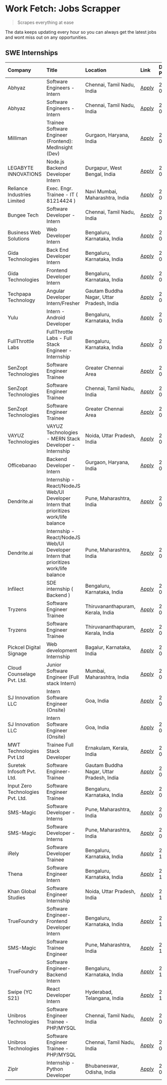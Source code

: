 # Work Fetch: Jobs Scrapper
> Scrapes everything at ease

The data keeps updating every hour so you can always get the latest jobs and wont miss out on any opportunities.

## SWE Internships
<!--START_SECTION:workfetch-->
| Company                           | Title                                                                                | Location                                  | Link                                                                                                                                                                                                                                                                                                   | Date Posted   |
|:----------------------------------|:-------------------------------------------------------------------------------------|:------------------------------------------|:-------------------------------------------------------------------------------------------------------------------------------------------------------------------------------------------------------------------------------------------------------------------------------------------------------|:--------------|
| Abhyaz                            | Software Engineers - Intern                                                          | Chennai, Tamil Nadu, India                | [Apply](https://in.linkedin.com/jobs/view/software-engineers-intern-at-abhyaz-3847196571?position=33&pageNum=0&refId=i%2Bxu9pZVsVvcCOyI3Rsqxw%3D%3D&trackingId=3x46ybSzVnPJDoJhIP1How%3D%3D&trk=public_jobs_jserp-result_search-card)                                                                  | 2024-03-05    |
| Abhyaz                            | Software Engineers - Intern                                                          | Chennai, Tamil Nadu, India                | [Apply](https://in.linkedin.com/jobs/view/software-engineers-intern-at-abhyaz-3847196571?position=8&pageNum=2&refId=hJ7uIrKTo6So0%2F9NFsHSBg%3D%3D&trackingId=8nD5SzoMv7uCYJsT%2BtNwRQ%3D%3D&trk=public_jobs_jserp-result_search-card)                                                                 | 2024-03-05    |
| Milliman                          | Trainee Software Engineer (Frontend): MedInsight (Dev)                               | Gurgaon, Haryana, India                   | [Apply](https://in.linkedin.com/jobs/view/trainee-software-engineer-frontend-medinsight-dev-at-milliman-3792874280?position=4&pageNum=0&refId=i%2Bxu9pZVsVvcCOyI3Rsqxw%3D%3D&trackingId=onriAUAriV0nYzQE%2BvMVSw%3D%3D&trk=public_jobs_jserp-result_search-card)                                       | 2024-03-01    |
| LEGABYTE INNOVATIONS              | Node.js Backend Developer Intern                                                     | Durgapur, West Bengal, India              | [Apply](https://in.linkedin.com/jobs/view/node-js-backend-developer-intern-at-legabyte-innovations-3842647664?position=51&pageNum=0&refId=i%2Bxu9pZVsVvcCOyI3Rsqxw%3D%3D&trackingId=zELcsFyN%2BqK4BlDemKtmkg%3D%3D&trk=public_jobs_jserp-result_search-card)                                           | 2024-02-29    |
| Reliance Industries Limited       | Exec. Engr. Trainee - IT ( 81214424 )                                                | Navi Mumbai, Maharashtra, India           | [Apply](https://in.linkedin.com/jobs/view/exec-engr-trainee-it-81214424-at-reliance-industries-limited-3842850941?position=60&pageNum=0&refId=i%2Bxu9pZVsVvcCOyI3Rsqxw%3D%3D&trackingId=tBZg7SInN5U0nFD%2BcH0svQ%3D%3D&trk=public_jobs_jserp-result_search-card)                                       | 2024-02-29    |
| Bungee Tech                       | Software Developer - Intern                                                          | Chennai, Tamil Nadu, India                | [Apply](https://in.linkedin.com/jobs/view/software-developer-intern-at-bungee-tech-3842220746?position=49&pageNum=0&refId=i%2Bxu9pZVsVvcCOyI3Rsqxw%3D%3D&trackingId=ytJ6RPVdoWxOi5xt0O7brQ%3D%3D&trk=public_jobs_jserp-result_search-card)                                                             | 2024-02-28    |
| Business Web Solutions            | Web Developer Intern                                                                 | Bengaluru, Karnataka, India               | [Apply](https://in.linkedin.com/jobs/view/web-developer-intern-at-business-web-solutions-3839906144?position=15&pageNum=0&refId=i%2Bxu9pZVsVvcCOyI3Rsqxw%3D%3D&trackingId=q9dQiU1%2BFGrdhDzhtZBZog%3D%3D&trk=public_jobs_jserp-result_search-card)                                                     | 2024-02-26    |
| Gida Technologies                 | Back End Developer Intern                                                            | Bengaluru, Karnataka, India               | [Apply](https://in.linkedin.com/jobs/view/back-end-developer-intern-at-gida-technologies-3836849295?position=44&pageNum=0&refId=i%2Bxu9pZVsVvcCOyI3Rsqxw%3D%3D&trackingId=Nafn2Kxl5NbknzTucFKfQw%3D%3D&trk=public_jobs_jserp-result_search-card)                                                       | 2024-02-23    |
| Gida Technologies                 | Frontend Developer Intern                                                            | Bengaluru, Karnataka, India               | [Apply](https://in.linkedin.com/jobs/view/frontend-developer-intern-at-gida-technologies-3836040945?position=14&pageNum=0&refId=i%2Bxu9pZVsVvcCOyI3Rsqxw%3D%3D&trackingId=pyY5gkzImtOH1guHqfAXeQ%3D%3D&trk=public_jobs_jserp-result_search-card)                                                       | 2024-02-21    |
| Techpapa Technology               | Angular Developer Intern/Fresher                                                     | Gautam Buddha Nagar, Uttar Pradesh, India | [Apply](https://in.linkedin.com/jobs/view/angular-developer-intern-fresher-at-techpapa-technology-3834305862?position=45&pageNum=0&refId=i%2Bxu9pZVsVvcCOyI3Rsqxw%3D%3D&trackingId=ByZDShDI%2BawKmULTf91zxw%3D%3D&trk=public_jobs_jserp-result_search-card)                                            | 2024-02-20    |
| Yulu                              | Intern - Android Developer                                                           | Bengaluru, Karnataka, India               | [Apply](https://in.linkedin.com/jobs/view/intern-android-developer-at-yulu-3834459982?position=43&pageNum=0&refId=i%2Bxu9pZVsVvcCOyI3Rsqxw%3D%3D&trackingId=gy5LesH8DglLxzBVv3DFCA%3D%3D&trk=public_jobs_jserp-result_search-card)                                                                     | 2024-02-19    |
| FullThrottle Labs                 | FullThrottle Labs - Full Stack Engineer - Internship                                 | Bengaluru, Karnataka, India               | [Apply](https://in.linkedin.com/jobs/view/fullthrottle-labs-full-stack-engineer-internship-at-fullthrottle-labs-3829636016?position=42&pageNum=0&refId=i%2Bxu9pZVsVvcCOyI3Rsqxw%3D%3D&trackingId=prF72LVpDnDkVbWoaS7Dvw%3D%3D&trk=public_jobs_jserp-result_search-card)                                | 2024-02-17    |
| SenZopt Technologies              | Software Engineer Trainee                                                            | Greater Chennai Area                      | [Apply](https://in.linkedin.com/jobs/view/software-engineer-trainee-at-senzopt-technologies-3827688781?position=27&pageNum=0&refId=i%2Bxu9pZVsVvcCOyI3Rsqxw%3D%3D&trackingId=IaG%2Fzpl%2F4AEQNESXa0zzKg%3D%3D&trk=public_jobs_jserp-result_search-card)                                                | 2024-02-12    |
| SenZopt Technologies              | Software Engineer Trainee                                                            | Chennai, Tamil Nadu, India                | [Apply](https://in.linkedin.com/jobs/view/software-engineer-trainee-at-senzopt-technologies-3827686880?position=39&pageNum=0&refId=i%2Bxu9pZVsVvcCOyI3Rsqxw%3D%3D&trackingId=lJrqXI2ui3ULozD4lMBGYw%3D%3D&trk=public_jobs_jserp-result_search-card)                                                    | 2024-02-12    |
| SenZopt Technologies              | Software Engineer Trainee                                                            | Greater Chennai Area                      | [Apply](https://in.linkedin.com/jobs/view/software-engineer-trainee-at-senzopt-technologies-3827688781?position=2&pageNum=2&refId=hJ7uIrKTo6So0%2F9NFsHSBg%3D%3D&trackingId=B5uxFhZIvASjpllv3OASgg%3D%3D&trk=public_jobs_jserp-result_search-card)                                                     | 2024-02-12    |
| VAYUZ Technologies                | VAYUZ Technologies - MERN Stack Developer - Internship                               | Noida, Uttar Pradesh, India               | [Apply](https://in.linkedin.com/jobs/view/vayuz-technologies-mern-stack-developer-internship-at-vayuz-technologies-3822619356?position=50&pageNum=0&refId=i%2Bxu9pZVsVvcCOyI3Rsqxw%3D%3D&trackingId=tXaZQTMJ4d74n9rlR6ptjQ%3D%3D&trk=public_jobs_jserp-result_search-card)                             | 2024-02-10    |
| Officebanao                       | Backend Developer - Intern                                                           | Gurgaon, Haryana, India                   | [Apply](https://in.linkedin.com/jobs/view/backend-developer-intern-at-officebanao-3814263731?position=20&pageNum=0&refId=i%2Bxu9pZVsVvcCOyI3Rsqxw%3D%3D&trackingId=NUywNoYos3lAz5STh1ppyA%3D%3D&trk=public_jobs_jserp-result_search-card)                                                              | 2024-01-31    |
| Dendrite.ai                       | Internship - React/NodeJS Web/UI Developer Intern that prioritizes work/life balance | Pune, Maharashtra, India                  | [Apply](https://in.linkedin.com/jobs/view/internship-react-nodejs-web-ui-developer-intern-that-prioritizes-work-life-balance-at-dendrite-ai-3818948068?position=26&pageNum=0&refId=i%2Bxu9pZVsVvcCOyI3Rsqxw%3D%3D&trackingId=VC4xUulpxcR4ysxeRcwRSw%3D%3D&trk=public_jobs_jserp-result_search-card)    | 2024-01-31    |
| Dendrite.ai                       | Internship - React/NodeJS Web/UI Developer Intern that prioritizes work/life balance | Pune, Maharashtra, India                  | [Apply](https://in.linkedin.com/jobs/view/internship-react-nodejs-web-ui-developer-intern-that-prioritizes-work-life-balance-at-dendrite-ai-3818948068?position=1&pageNum=2&refId=hJ7uIrKTo6So0%2F9NFsHSBg%3D%3D&trackingId=tUFS4XFAezfkrO9%2FI%2F4vRA%3D%3D&trk=public_jobs_jserp-result_search-card) | 2024-01-31    |
| Infilect                          | SDE internship ( Backend )                                                           | Bengaluru, Karnataka, India               | [Apply](https://in.linkedin.com/jobs/view/sde-internship-backend-at-infilect-3815120558?position=21&pageNum=0&refId=i%2Bxu9pZVsVvcCOyI3Rsqxw%3D%3D&trackingId=DNYF0BrZRv4LMEpppb%2BECA%3D%3D&trk=public_jobs_jserp-result_search-card)                                                                 | 2024-01-25    |
| Tryzens                           | Software Engineer Trainee                                                            | Thiruvananthapuram, Kerala, India         | [Apply](https://in.linkedin.com/jobs/view/software-engineer-trainee-at-tryzens-3809363491?position=30&pageNum=0&refId=i%2Bxu9pZVsVvcCOyI3Rsqxw%3D%3D&trackingId=laIZM1c8tVfOf5z255nSYg%3D%3D&trk=public_jobs_jserp-result_search-card)                                                                 | 2024-01-18    |
| Tryzens                           | Software Engineer Trainee                                                            | Thiruvananthapuram, Kerala, India         | [Apply](https://in.linkedin.com/jobs/view/software-engineer-trainee-at-tryzens-3809363491?position=5&pageNum=2&refId=hJ7uIrKTo6So0%2F9NFsHSBg%3D%3D&trackingId=jFISfIbZo0NgCmvjrkMk2A%3D%3D&trk=public_jobs_jserp-result_search-card)                                                                  | 2024-01-18    |
| Pickcel Digital Signage           | Web development Internship                                                           | Bagalur, Karnataka, India                 | [Apply](https://in.linkedin.com/jobs/view/web-development-internship-at-pickcel-digital-signage-3826062393?position=59&pageNum=0&refId=i%2Bxu9pZVsVvcCOyI3Rsqxw%3D%3D&trackingId=rPc9IINJ1M%2BX9M1qDWZ1eA%3D%3D&trk=public_jobs_jserp-result_search-card)                                              | 2024-01-15    |
| Cloud Counselage Pvt. Ltd.        | Junior Software Engineer (Full stack Intern)                                         | Mumbai, Maharashtra, India                | [Apply](https://in.linkedin.com/jobs/view/junior-software-engineer-full-stack-intern-at-cloud-counselage-pvt-ltd-3803132814?position=22&pageNum=0&refId=i%2Bxu9pZVsVvcCOyI3Rsqxw%3D%3D&trackingId=md5bo9Il8PYRRJVtrQP%2Bsw%3D%3D&trk=public_jobs_jserp-result_search-card)                             | 2024-01-11    |
| SJ Innovation LLC                 | Intern Software Engineer (Onsite)                                                    | Goa, India                                | [Apply](https://in.linkedin.com/jobs/view/intern-software-engineer-onsite-at-sj-innovation-llc-3799959011?position=35&pageNum=0&refId=i%2Bxu9pZVsVvcCOyI3Rsqxw%3D%3D&trackingId=WzVHG9%2FkpY7a3mtOBrHBVA%3D%3D&trk=public_jobs_jserp-result_search-card)                                               | 2024-01-11    |
| SJ Innovation LLC                 | Intern Software Engineer (Onsite)                                                    | Goa, India                                | [Apply](https://in.linkedin.com/jobs/view/intern-software-engineer-onsite-at-sj-innovation-llc-3799959011?position=10&pageNum=2&refId=hJ7uIrKTo6So0%2F9NFsHSBg%3D%3D&trackingId=rBFI92ToFQqAVcrxJuKX%2Fg%3D%3D&trk=public_jobs_jserp-result_search-card)                                               | 2024-01-11    |
| MWT Technologies Pvt Ltd          | Trainee Full Stack Developer                                                         | Ernakulam, Kerala, India                  | [Apply](https://in.linkedin.com/jobs/view/trainee-full-stack-developer-at-mwt-technologies-pvt-ltd-3800921715?position=5&pageNum=0&refId=i%2Bxu9pZVsVvcCOyI3Rsqxw%3D%3D&trackingId=D%2BFw6mwdE86z7MTGHJ95VA%3D%3D&trk=public_jobs_jserp-result_search-card)                                            | 2024-01-09    |
| Suretek Infosoft Pvt. Ltd.        | Software Engineer-Trainee                                                            | Gautam Buddha Nagar, Uttar Pradesh, India | [Apply](https://in.linkedin.com/jobs/view/software-engineer-trainee-at-suretek-infosoft-pvt-ltd-3800934643?position=17&pageNum=0&refId=i%2Bxu9pZVsVvcCOyI3Rsqxw%3D%3D&trackingId=SYfl3FPfiab2VWWzUlTahg%3D%3D&trk=public_jobs_jserp-result_search-card)                                                | 2024-01-09    |
| Input Zero Technologies Pvt. Ltd. | Software Engineer Trainee                                                            | Bengaluru, Karnataka, India               | [Apply](https://in.linkedin.com/jobs/view/software-engineer-trainee-at-input-zero-technologies-pvt-ltd-3800927643?position=24&pageNum=0&refId=i%2Bxu9pZVsVvcCOyI3Rsqxw%3D%3D&trackingId=y9a7V%2BxbpDwHrWaGZP0nag%3D%3D&trk=public_jobs_jserp-result_search-card)                                       | 2024-01-09    |
| SMS-Magic                         | Software Developer -Interns                                                          | Pune, Maharashtra, India                  | [Apply](https://in.linkedin.com/jobs/view/software-developer-interns-at-sms-magic-3799485343?position=28&pageNum=0&refId=i%2Bxu9pZVsVvcCOyI3Rsqxw%3D%3D&trackingId=QroQ%2BwRecnlL0KrKq5rGew%3D%3D&trk=public_jobs_jserp-result_search-card)                                                            | 2024-01-05    |
| SMS-Magic                         | Software Developer -Interns                                                          | Pune, Maharashtra, India                  | [Apply](https://in.linkedin.com/jobs/view/software-developer-interns-at-sms-magic-3799485343?position=3&pageNum=2&refId=hJ7uIrKTo6So0%2F9NFsHSBg%3D%3D&trackingId=J545U5g0iROn%2FlluJNrzzg%3D%3D&trk=public_jobs_jserp-result_search-card)                                                             | 2024-01-05    |
| iRely                             | Software Developer Trainee                                                           | Bengaluru, Karnataka, India               | [Apply](https://in.linkedin.com/jobs/view/software-developer-trainee-at-irely-3801577534?position=9&pageNum=0&refId=i%2Bxu9pZVsVvcCOyI3Rsqxw%3D%3D&trackingId=ycPftc5XokUf0xu9K5jR9A%3D%3D&trk=public_jobs_jserp-result_search-card)                                                                   | 2023-12-22    |
| Thena                             | Software Engineer Intern                                                             | Bengaluru, Karnataka, India               | [Apply](https://in.linkedin.com/jobs/view/software-engineer-intern-at-thena-3778731751?position=11&pageNum=0&refId=i%2Bxu9pZVsVvcCOyI3Rsqxw%3D%3D&trackingId=fhljzlavBx35cQuvOKL3pg%3D%3D&trk=public_jobs_jserp-result_search-card)                                                                    | 2023-12-05    |
| Khan Global Studies               | Software Engineer Internship                                                         | Noida, Uttar Pradesh, India               | [Apply](https://in.linkedin.com/jobs/view/software-engineer-internship-at-khan-global-studies-3766942197?position=40&pageNum=0&refId=i%2Bxu9pZVsVvcCOyI3Rsqxw%3D%3D&trackingId=MDlgVKTRM1GH3%2FTI3egd6w%3D%3D&trk=public_jobs_jserp-result_search-card)                                                | 2023-11-27    |
| TrueFoundry                       | Software Engineer- Frontend Developer Intern                                         | Bengaluru, Karnataka, India               | [Apply](https://in.linkedin.com/jobs/view/software-engineer-frontend-developer-intern-at-truefoundry-3790095058?position=10&pageNum=0&refId=i%2Bxu9pZVsVvcCOyI3Rsqxw%3D%3D&trackingId=Gdb8jwqvKZUnwocIw3Rzhw%3D%3D&trk=public_jobs_jserp-result_search-card)                                           | 2023-11-24    |
| SMS-Magic                         | Software Trainee Engineer                                                            | Pune, Maharashtra, India                  | [Apply](https://in.linkedin.com/jobs/view/software-trainee-engineer-at-sms-magic-3761409781?position=23&pageNum=0&refId=i%2Bxu9pZVsVvcCOyI3Rsqxw%3D%3D&trackingId=XbgjDfymFo0oU93JETRBWg%3D%3D&trk=public_jobs_jserp-result_search-card)                                                               | 2023-11-16    |
| TrueFoundry                       | Software Engineer-Backend Intern                                                     | Bengaluru, Karnataka, India               | [Apply](https://in.linkedin.com/jobs/view/software-engineer-backend-intern-at-truefoundry-3779508170?position=25&pageNum=0&refId=i%2Bxu9pZVsVvcCOyI3Rsqxw%3D%3D&trackingId=%2Fngh18o57wcN%2FNH0bfd%2FxQ%3D%3D&trk=public_jobs_jserp-result_search-card)                                                | 2023-11-10    |
| Swipe (YC S21)                    | React Developer Intern                                                               | Hyderabad, Telangana, India               | [Apply](https://in.linkedin.com/jobs/view/react-developer-intern-at-swipe-yc-s21-3737600089?position=13&pageNum=0&refId=i%2Bxu9pZVsVvcCOyI3Rsqxw%3D%3D&trackingId=ZO0yahwikqKCob8Jzn%2B2Sg%3D%3D&trk=public_jobs_jserp-result_search-card)                                                             | 2023-10-13    |
| Unibros Technologies              | Software Engineer Trainee - PHP/MYSQL                                                | Chennai, Tamil Nadu, India                | [Apply](https://in.linkedin.com/jobs/view/software-engineer-trainee-php-mysql-at-unibros-technologies-3656599241?position=31&pageNum=0&refId=i%2Bxu9pZVsVvcCOyI3Rsqxw%3D%3D&trackingId=u4E4tmgYPsTi5hAYFbZ1Ww%3D%3D&trk=public_jobs_jserp-result_search-card)                                          | 2023-06-12    |
| Unibros Technologies              | Software Engineer Trainee - PHP/MYSQL                                                | Chennai, Tamil Nadu, India                | [Apply](https://in.linkedin.com/jobs/view/software-engineer-trainee-php-mysql-at-unibros-technologies-3656599241?position=6&pageNum=2&refId=hJ7uIrKTo6So0%2F9NFsHSBg%3D%3D&trackingId=3a4bIunrnpcFwAB3vxrE1A%3D%3D&trk=public_jobs_jserp-result_search-card)                                           | 2023-06-12    |
| Ziplr                             | Internship - Python Developer                                                        | Bhubaneswar, Odisha, India                | [Apply](https://in.linkedin.com/jobs/view/internship-python-developer-at-ziplr-3645677592?position=55&pageNum=0&refId=i%2Bxu9pZVsVvcCOyI3Rsqxw%3D%3D&trackingId=BEiJI7Gll%2BB5rrO%2BxpUmkA%3D%3D&trk=public_jobs_jserp-result_search-card)                                                             | 2023-06-02    |
<!--END_SECTION:workfetch-->
